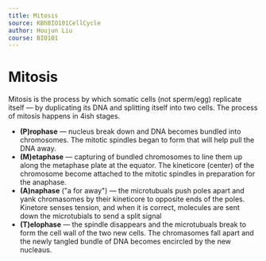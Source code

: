 ```yaml
---
title: Mitosis
source: KBhBIO101CellCycle
author: Houjun Liu
course: BIO101
---
```


# Mitosis
Mitosis is the process by which somatic cells (not sperm/egg) replicate itself — by duplicating its DNA and splitting itself into two cells. The process of mitosis happens in 4ish stages. 

* **(P)rophase** — nucleus break down and DNA becomes bundled into chromosomes. The mitotic spindles began to form that will help pull the DNA away.
* **(M)etaphase** — capturing of bundled chromosomes to line them up along the metaphase plate at the equator. The kineticore (center) of the chromosome become attached to the mitotic spindles in preparation for the anaphase.
* **(A)naphase** ("a for away") — the microtubuals push poles apart and yank chromasomes by their kineticore to opposite ends of the poles. Kinetore senses tension, and when it is correct, molecules are sent down the microtubials to send a split signal
* **(T)elophase** — the spindle disappears and the microtubuals break to form the cell wall of the two new cells. The chromasomes fall apart and the newly tangled bundle of DNA becomes encircled by the new nucleaus.
